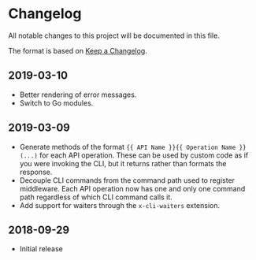 # Changelog
All notable changes to this project will be documented in this file.

The format is based on [Keep a Changelog](http://keepachangelog.com/en/1.0.0/).

## 2019-03-10
- Better rendering of error messages.
- Switch to Go modules.

## 2019-03-09
- Generate methods of the format `{{ API Name }}{{ Operation Name }}(...)` for each API operation. These can be used by custom code as if you were invoking the CLI, but it returns rather than formats the response.
- Decouple CLI commands from the command path used to register middleware. Each API operation now has one and only one command path regardless of which CLI command calls it.
- Add support for waiters through the `x-cli-waiters` extension.

## 2018-09-29
- Initial release
